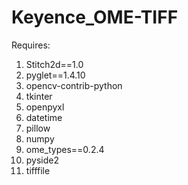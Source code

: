 # Keyence_OME-TIFF
Requires:
1. Stitch2d==1.0
3. pyglet==1.4.10
4. opencv-contrib-python
5. tkinter
6. openpyxl
7. datetime
8. pillow
9. numpy
10. ome_types==0.2.4
11. pyside2
12. tifffile
